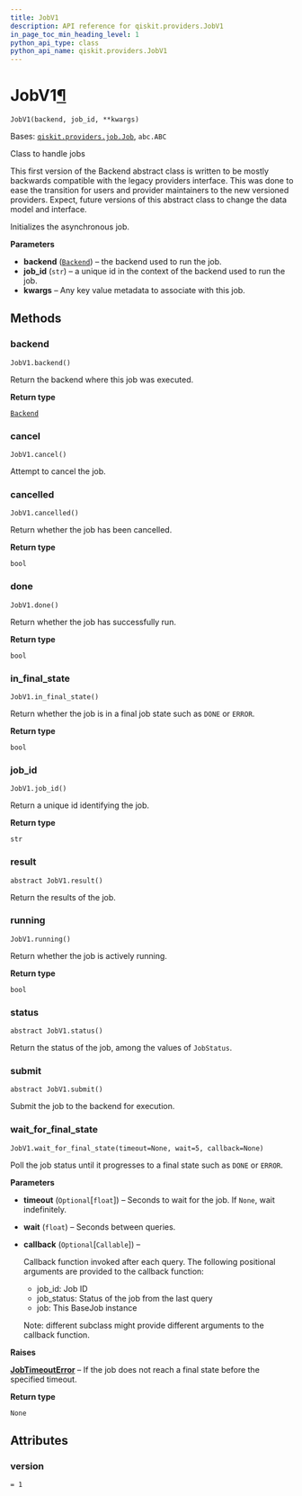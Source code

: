 ```yaml
---
title: JobV1
description: API reference for qiskit.providers.JobV1
in_page_toc_min_heading_level: 1
python_api_type: class
python_api_name: qiskit.providers.JobV1
---
```


# JobV1[¶](#jobv1 "Permalink to this headline")

<span id="qiskit.providers.JobV1" />

`JobV1(backend, job_id, **kwargs)`

Bases: [`qiskit.providers.job.Job`](qiskit.providers.Job "qiskit.providers.job.Job"), `abc.ABC`

Class to handle jobs

This first version of the Backend abstract class is written to be mostly backwards compatible with the legacy providers interface. This was done to ease the transition for users and provider maintainers to the new versioned providers. Expect, future versions of this abstract class to change the data model and interface.

Initializes the asynchronous job.

**Parameters**

*   **backend** ([`Backend`](qiskit.providers.Backend "qiskit.providers.backend.Backend")) – the backend used to run the job.
*   **job\_id** (`str`) – a unique id in the context of the backend used to run the job.
*   **kwargs** – Any key value metadata to associate with this job.

## Methods

### backend

<span id="qiskit.providers.JobV1.backend" />

`JobV1.backend()`

Return the backend where this job was executed.

**Return type**

[`Backend`](qiskit.providers.Backend "qiskit.providers.backend.Backend")

### cancel

<span id="qiskit.providers.JobV1.cancel" />

`JobV1.cancel()`

Attempt to cancel the job.

### cancelled

<span id="qiskit.providers.JobV1.cancelled" />

`JobV1.cancelled()`

Return whether the job has been cancelled.

**Return type**

`bool`

### done

<span id="qiskit.providers.JobV1.done" />

`JobV1.done()`

Return whether the job has successfully run.

**Return type**

`bool`

### in\_final\_state

<span id="qiskit.providers.JobV1.in_final_state" />

`JobV1.in_final_state()`

Return whether the job is in a final job state such as `DONE` or `ERROR`.

**Return type**

`bool`

### job\_id

<span id="qiskit.providers.JobV1.job_id" />

`JobV1.job_id()`

Return a unique id identifying the job.

**Return type**

`str`

### result

<span id="qiskit.providers.JobV1.result" />

`abstract JobV1.result()`

Return the results of the job.

### running

<span id="qiskit.providers.JobV1.running" />

`JobV1.running()`

Return whether the job is actively running.

**Return type**

`bool`

### status

<span id="qiskit.providers.JobV1.status" />

`abstract JobV1.status()`

Return the status of the job, among the values of `JobStatus`.

### submit

<span id="qiskit.providers.JobV1.submit" />

`abstract JobV1.submit()`

Submit the job to the backend for execution.

### wait\_for\_final\_state

<span id="qiskit.providers.JobV1.wait_for_final_state" />

`JobV1.wait_for_final_state(timeout=None, wait=5, callback=None)`

Poll the job status until it progresses to a final state such as `DONE` or `ERROR`.

**Parameters**

*   **timeout** (`Optional`\[`float`]) – Seconds to wait for the job. If `None`, wait indefinitely.

*   **wait** (`float`) – Seconds between queries.

*   **callback** (`Optional`\[`Callable`]) –

    Callback function invoked after each query. The following positional arguments are provided to the callback function:

    *   job\_id: Job ID
    *   job\_status: Status of the job from the last query
    *   job: This BaseJob instance

    Note: different subclass might provide different arguments to the callback function.

**Raises**

[**JobTimeoutError**](qiskit.providers.JobTimeoutError "qiskit.providers.JobTimeoutError") – If the job does not reach a final state before the specified timeout.

**Return type**

`None`

## Attributes

<span id="qiskit.providers.JobV1.version" />

### version

`= 1`

